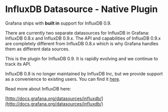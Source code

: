 # InfluxDB Datasource -  Native Plugin

Grafana ships with **built in** support for InfluxDB 0.9. 

There are currently two separate datasources for InfluxDB in Grafana: InfluxDB 0.8.x and InfluxDB 0.9.x. The API and capabilities of InfluxDB 0.9.x are completely different from InfluxDB 0.8.x which is why Grafana handles them as different data sources.

This is the plugin for InfluxDB 0.9. It is rapidly evolving and we continue to track its API. 

InfluxDB 0.8 is no longer maintained by InfluxDB Inc, but we provide support as a convenience to existing users. You can find it [here](https://grafana.net/plugins/grafana-influxdb-08-datasource).

Read more about InfluxDB here:

[http://docs.grafana.org/datasources/influxdb/](http://docs.grafana.org/datasources/influxdb/)
